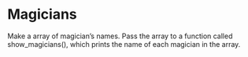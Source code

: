 # Magicians
Make a array of magician’s names. Pass the array to a function called show_magicians(), which prints the name of each magician in the array.
